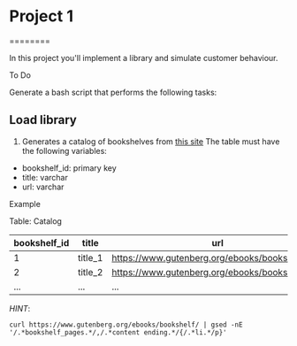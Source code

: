 # Project 1
========

In this project you'll implement a library and simulate customer behaviour.


To Do

Generate a bash script that performs the following tasks: 

## Load library

1. Generates a catalog of bookshelves from [this site](https://www.gutenberg.org/ebooks/bookshelf/) 
The table must have the following variables:

- bookshelf_id: primary key
- title: varchar
- url: varchar

Example

Table: Catalog

| bookshelf_id  | title | url |
| ------------- | ------------- | ------------- | 
| 1  | title_1  |  https://www.gutenberg.org/ebooks/bookshelf/210 |
| 2  | title_2  |  https://www.gutenberg.org/ebooks/bookshelf/296 |
| ...  | ...  | ... |


*HINT*:

```curl https://www.gutenberg.org/ebooks/bookshelf/ | gsed -nE '/.*bookshelf_pages.*/,/.*content ending.*/{/.*li.*/p}'```
